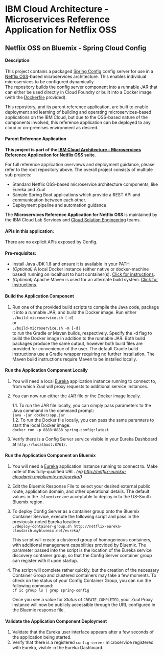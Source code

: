 # IBM Cloud Architecture - Microservices Reference Application for Netflix OSS

## Netflix OSS on Bluemix - Spring Cloud Config

#### Description
  This project contains a packaged [Spring Config](https://github.com/ibm-cloud-architecture/refarch-cloudnative-spring-config) config server for use in
  a [Netflix OSS](http://netflix.github.io/)-based microservices architecture.  This enables individual microservices to be configured dynamically.  
  The repository builds the config server component into a runnable JAR that can either be used directly in Cloud Foundry or built into a Docker image (with the [Dockerfile](https://github.com/ibm-cloud-architecture/refarch-cloudnative-netflix-zuul/blob/master/docker/Dockerfile) provided).

  This repository, and its parent reference application, are built to enable deployment and learning of building and operating microservices-based applications on the IBM Cloud, but due to the OSS-based nature of the components involved, this reference application can be deployed to any cloud or on-premises environment as desired.

#### Parent Reference Application
  **This project is part of the [IBM Cloud Architecture - Microservices Reference Application for Netflix OSS](https://github.com/ibm-cloud-architecture/refarch-cloudnative-netflix*) suite.**

  For full reference application overviews and deployment guidance, please refer to the root repository above.  The overall project consists of multiple sub projects:

  - Standard Netflix OSS-based microservice architecture components, like Eureka and Zuul
  - Sample Spring Boot applications which provide a REST API and communication between each other.
  - Deployment pipeline and automation guidance

The **Microservices Reference Application for Netflix OSS** is maintained by the IBM Cloud Lab Services and [Cloud Solution Engineering](https://github.com/ibm-cloud-architecture) teams.

#### APIs in this application:
There are no explicit APIs exposed by Config.

#### Pre-requisites:
- Install Java JDK 1.8 and ensure it is available in your PATH
- _(Optional)_ A local Docker instance (either native or docker-machine based) running on localhost to host container(s). [Click for instructions](https://docs.docker.com/machine/get-started/).
- _(Optional)_ Apache Maven is used for an alternate build system.  [Click for instructions](https://maven.apache.org/install.html).

#### Build the Application Component
1.  Run one of the provided build scripts to compile the Java code, package it into a runnable JAR, and build the Docker image.  Run either  
        `./build-microservice.sh [-d]`  
  or  
        `./build-microservice.sh -m [-d]`  
  to run the Gradle or Maven builds, respectively.  Specify the -d flag to build the Docker image in addition to the runnable JAR. Both build packages produce the same output, however both build files are provided for convenience of the user.    The default Gradle build instructions use a Gradle wrapper requiring no further installation.  The Maven build instructions require Maven to be installed locally.

#### Run the Application Component Locally
1.  You will need a local [Eureka](https://github.com/ibm-cloud-architecture/refarch-cloudnative-netflix-eureka) application instance running to connect to, from which Zuul will proxy requests to additional service instances.

2.  You can now run either the JAR file or the Docker image locally.  

    1.1.  To run the JAR file locally, you can simply pass parameters to the Java command in the command prompt:  
        `java -jar docker/app.jar`  
    1.2.  To run the Docker file locally, you can pass the same paramters to start the local Docker image:  
        `docker run -p 8888:8888 spring-config:latest`  

3.  Verify there is a Config Server service visible in your Eureka Dashboard at `http://localhost:8761/`.

#### Run the Application Component on Bluemix
1.  You will need a [Eureka](https://github.com/ibm-cloud-architecture/refarch-cloudnative-netflix-eureka) application instance running to connect to.  Make note of this fully-qualified URL. _(eg http://netflix-eureka-cloudarch.mybluemix.net/eureka/)_

2.  Edit the Bluemix Response File to select your desired external public route, application domain, and other operational details.  The default values in the `.bluemixrc` are acceptable to deploy in to the US-South Bluemix region.

3.  To deploy Config Server as a container group onto the Bluemix Container Service, execute the following script and pass in the previously-noted Eureka location:  
        `./deploy-container-group.sh http://netflix-eureka-cloudarch.mybluemix.net/eureka/`  

    This script will create a clustered group of homogeneous containers, with additional management capabilities provided by Bluemix.  The parameter passed into the script is the location of the Eureka service discovery container group, so that the Config Server container group can register with it upon startup.

4.  The script will complete rather quickly, but the creation of the necessary Container Group and clustered containers may take a few moments. To check on the status of your Config Container Group, you can run the following command:  
        `cf ic group ls | grep spring-config`  

    Once you see a value for *Status* of `CREATE_COMPLETED`, your Zuul Proxy instance will now be publicly accessible through the URL configured in the Bluemix response file.  

#### Validate the Application Component Deployment
1.  Validate that the Eureka user interface appears after a few seconds of the application being started.  
2.  Verify that there is a registered `config-server` microservice registered with Eureka, visible in the Eureka Dashboard.

